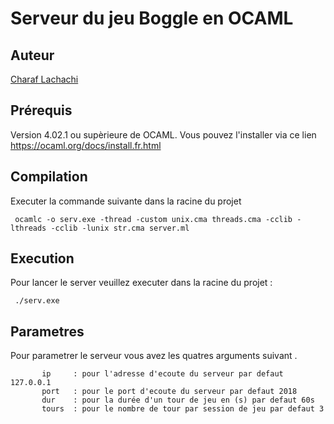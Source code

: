 # Serveur du jeu Boggle en OCAML 

## Auteur 
[Charaf Lachachi](https://github.com/CharafLachachi)

## Prérequis 
Version 4.02.1 ou supèrieure de OCAML. Vous pouvez l'installer via ce lien https://ocaml.org/docs/install.fr.html

## Compilation
Executer la commande suivante dans la racine du projet 
```
 ocamlc -o serv.exe -thread -custom unix.cma threads.cma -cclib -lthreads -cclib -lunix str.cma server.ml
```

## Execution
Pour lancer le server veuillez executer dans la racine du projet : 
```
 ./serv.exe 
```
## Parametres
Pour parametrer le serveur vous avez les quatres arguments suivant .
```
       ip     : pour l'adresse d'ecoute du serveur par defaut 127.0.0.1
       port   : pour le port d'ecoute du serveur par defaut 2018
       dur    : pour la durée d'un tour de jeu en (s) par defaut 60s
       tours  : pour le nombre de tour par session de jeu par defaut 3
```
